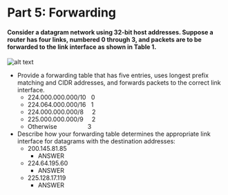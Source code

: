 # Part 5: Forwarding
#### Consider a datagram network using 32-bit host addresses. Suppose a router has four links, numbered 0 through 3, and packets are to be forwarded to the link interface as shown in Table 1.
![alt text](https://github.com/Kayui/tsamnotes/blob/master/Main%20Exam%202015/table1.png "Table 1")
* Provide a forwarding table that has five entries, uses longest prefix matching and CIDR addresses, and forwards packets to the correct link interface.
    * 224.000.000.000/10&nbsp;&nbsp;&nbsp;0
    * 224.064.000.000/16&nbsp;&nbsp;&nbsp;1
    * 224.000.000.000/8&nbsp;&nbsp;&nbsp;&nbsp;&nbsp;2
    * 225.000.000.000/9&nbsp;&nbsp;&nbsp;&nbsp;&nbsp;2
    * Otherwise&nbsp;&nbsp;&nbsp;&nbsp;&nbsp;&nbsp;&nbsp;&nbsp;&nbsp;&nbsp;&nbsp;&nbsp;&nbsp;&nbsp;&nbsp;&nbsp;&nbsp;&nbsp;3
* Describe how your forwarding table determines the appropriate link interface for datagrams with the destination addresses:
    * 200.145.81.85
        * ANSWER
    * 224.64.195.60
        * ANSWER
    * 225.128.17.119
        * ANSWER
